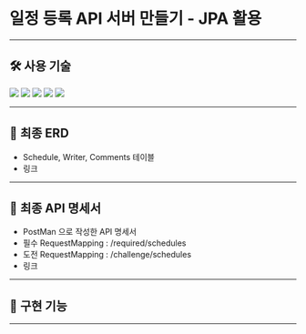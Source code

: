 # 일정 등록 API 서버 만들기 - JPA 활용

---
## 🛠️ 사용 기술
<img src="https://img.shields.io/badge/java-007396?style=for-the-badge&logo=OpenJDK&logoColor=white">
<img src="https://img.shields.io/badge/spring-6DB33F?style=for-the-badge&logo=Spring&logoColor=white">
<img src="https://img.shields.io/badge/spring Boot-6DB33F?style=for-the-badge&logo=SpringBoot&logoColor=white">
<img src="https://img.shields.io/badge/springsecurity-6DB33F?style=for-the-badge&logo=springsecurity&logoColor=white">
<img src="https://img.shields.io/badge/mysql-4479A1?style=for-the-badge&logo=mysql&logoColor=white">

---

## 📑 최종 ERD
- Schedule, Writer, Comments 테이블
- 링크

---
## 📝 최종 API 명세서
- PostMan 으로 작성한 API 명세서
- 필수 RequestMapping : /required/schedules
- 도전 RequestMapping : /challenge/schedules
- 링크

---
## 📌 구현 기능

---
